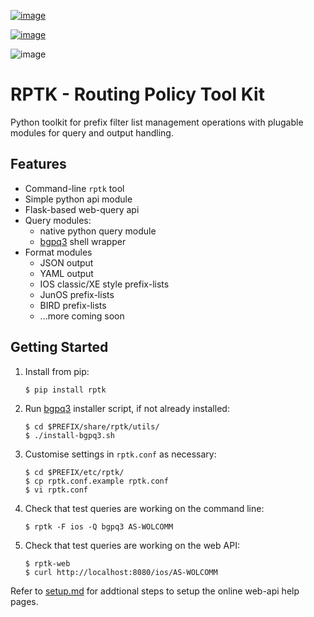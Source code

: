 [![image](https://img.shields.io/pypi/v/rptk.svg)](https://pypi.python.org/pypi/rptk)

[![image](https://travis-ci.org/wolcomm/rptk.svg?branch=master)](https://travis-ci.org/wolcomm/rptk)

![image](https://codecov.io/gh/wolcomm/rptk/branch/master/graph/badge.svg%0A%C2%A0%C2%A0:target:%20https://codecov.io/gh/wolcomm/rptk)

# RPTK - Routing Policy Tool Kit

Python toolkit for prefix filter list management operations with
plugable modules for query and output handling.

## Features

  - Command-line `rptk` tool
  - Simple python api module
  - Flask-based web-query api
  - Query modules:
      - native python query module
      - [bgpq3](https://github.com/snar/bgpq3) shell wrapper
  - Format modules
      - JSON output
      - YAML output
      - IOS classic/XE style prefix-lists
      - JunOS prefix-lists
      - BIRD prefix-lists
      - ...more coming soon

## Getting Started

1.  Install from pip:

        $ pip install rptk

2.  Run [bgpq3](https://github.com/snar/bgpq3) installer script, if not
    already installed:

        $ cd $PREFIX/share/rptk/utils/
        $ ./install-bgpq3.sh

3.  Customise settings in `rptk.conf` as necessary:

        $ cd $PREFIX/etc/rptk/
        $ cp rptk.conf.example rptk.conf
        $ vi rptk.conf

4.  Check that test queries are working on the command line:

        $ rptk -F ios -Q bgpq3 AS-WOLCOMM

5.  Check that test queries are working on the web API:

        $ rptk-web
        $ curl http://localhost:8080/ios/AS-WOLCOMM

Refer to
[setup.md](https://github.com/wolcomm/rptk/blob/master/wiki/setup.md)
for addtional steps to setup the online web-api help pages.
